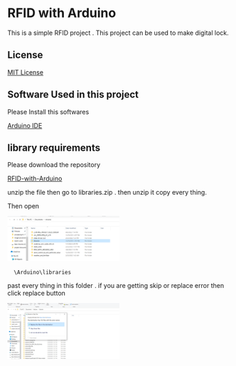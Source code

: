 
# RFID with Arduino

This is a simple RFID project . This project can be used to make digital lock.


## License

[MIT License](https://github.com/git/git-scm.com/blob/main/MIT-LICENSE.txt)



## Software Used in this project

Please Install this softwares

[Arduino IDE](https://www.arduino.cc/en/software)

## library requirements

Please download the repository

[RFID-with-Arduino](https://github.com/sadmansakibmahi2/RFID-with-Arduino)

unzip the file then go to libraries.zip . then unzip it copy every thing. 

Then open

<img width="50%" img hight="50%" src="https://github.com/sadmansakibmahi2/RFID-with-Arduino/blob/main/IMAGES/Screenshot_3.png">

```bash
  \Arduino\libraries
```

past every thing in this folder . if you are getting skip or replace error then click replace button

<img width="50%" img hight="50%" src="https://github.com/sadmansakibmahi2/RFID-with-Arduino/blob/main/IMAGES/Screenshot_1.png">



    


